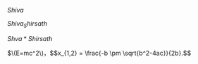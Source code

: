 $Shiva$

$Shiva_Shirsath$

$Shva*Shirsath$

$\(E=mc^2\)，$$x_{1,2} = \frac{-b \pm \sqrt{b^2-4ac}}{2b}.$$

